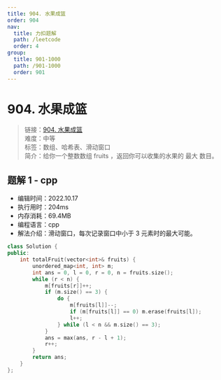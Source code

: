 ```yaml
---
title: 904. 水果成篮
order: 904
nav:
  title: 力扣题解
  path: /leetcode
  order: 4
group:
  title: 901-1000
  path: /901-1000
  order: 901
---
```


# 904. 水果成篮

> 链接：[904. 水果成篮](https://leetcode.cn/problems/fruit-into-baskets/)  
> 难度：中等  
> 标签：数组、哈希表、滑动窗口  
> 简介：给你一个整数数组 fruits ，返回你可以收集的水果的 最大 数目。

## 题解 1 - cpp

- 编辑时间：2022.10.17
- 执行用时：204ms
- 内存消耗：69.4MB
- 编程语言：cpp
- 解法介绍：滑动窗口，每次记录窗口中小于 3 元素时的最大可能。

```cpp
class Solution {
public:
    int totalFruit(vector<int>& fruits) {
        unordered_map<int, int> m;
        int ans = 0, l = 0, r = 0, n = fruits.size();
        while (r < n) {
            m[fruits[r]]++;
            if (m.size() == 3) {
                do {
                    m[fruits[l]]--;
                    if (m[fruits[l]] == 0) m.erase(fruits[l]);
                    l++;
                } while (l < n && m.size() == 3);
            }
            ans = max(ans, r - l + 1);
            r++;
        }
        return ans;
    }
};
```
